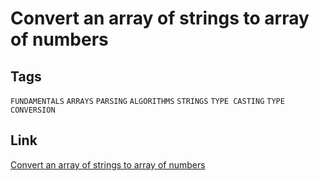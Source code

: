 # Convert an array of strings to array of numbers


## Tags

`FUNDAMENTALS` `ARRAYS` `PARSING` `ALGORITHMS` `STRINGS` `TYPE CASTING` `TYPE CONVERSION`

## Link

[Convert an array of strings to array of numbers](https://www.codewars.com/kata/5783d8f3202c0e486c001d23)